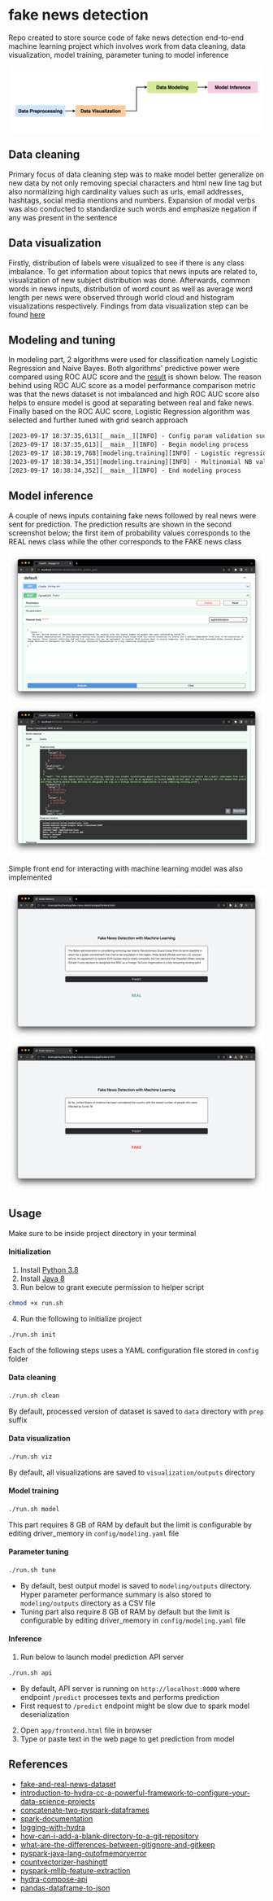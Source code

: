 # fake news detection

Repo created to store source code of fake news detection end-to-end machine learning project which involves work from data cleaning, data visualization, model training, parameter tuning to model inference

<p align="center">
<img width="800" alt="image" src="https://github.com/ppkgtmm/fake-news-detection/blob/main/images/diagram.png?raw=true"> 
</p>

## Data cleaning
Primary focus of data cleaning step was to make model better generalize on new data by not only removing special characters and html new line tag but also normalizing high cardinality values such as urls, email addresses, hashtags, social media mentions and numbers. Expansion of modal verbs was also conducted to standardize such words and emphasize negation if any was present in the sentence

## Data visualization
Firstly, distribution of labels were visualized to see if there is any class imbalance. To get information about topics that news inputs are related to, visualization of new subject distribution was done. Afterwards, common words in news inputs, distribution of word count as well as average word length per news were observed through world cloud and histogram visualizations respectively. Findings from data visualization step can be found [here](https://github.com/ppkgtmm/fake-news-detection/blob/main/visualization/README.md)

## Modeling and tuning
In modeling part, 2 algorithms were used for classification namely Logistic Regression and Naive Bayes. Both algorithms' predictive power were compared using ROC AUC score and the [result](https://github.com/ppkgtmm/fake-news-detection/blob/main/outputs/2023-09-17/18-37-35/model.log) is shown below. The reason behind using ROC AUC score as a model performance comparison metric was that the news dataset is not imbalanced and high ROC AUC score also helps to ensure model is good at separating between real and fake news. Finally based on the ROC AUC score, Logistic Regression algorithm was selected and further tuned with grid search approach

```txt
[2023-09-17 18:37:35,613][__main__][INFO] - Config param validation successful
[2023-09-17 18:37:35,613][__main__][INFO] - Begin modeling process
[2023-09-17 18:38:19,768][modeling.training][INFO] - Logistic regression validation AUC score : 0.9840257205725704
[2023-09-17 18:38:34,351][modeling.training][INFO] - Multinomial NB validation AUC score : 0.945421586414332
[2023-09-17 18:38:34,352][__main__][INFO] - End modeling process
```

## Model inference
A couple of news inputs containing fake news followed by real news were sent for prediction. The prediction results are shown in the second screenshot below; the first item of probability values corresponds to the REAL news class while the other corresponds to the FAKE news class

![image](https://github.com/ppkgtmm/fake-news-detection/blob/main/images/api-input.png?raw=true)
![image](https://github.com/ppkgtmm/fake-news-detection/blob/main/images/api-output.png?raw=true)

Simple front end for interacting with machine learning model was also implemented

![image](https://github.com/ppkgtmm/fake-news-detection/blob/main/images/ui-real-news.png?raw=true)
![image](https://github.com/ppkgtmm/fake-news-detection/blob/main/images/ui-fake-news.png?raw=true)

## Usage

Make sure to be inside project directory in your terminal

#### Initialization
1. Install [Python 3.8](https://www.python.org/downloads/)
2. Install [Java 8](https://www.oracle.com/java/technologies/downloads/)
3. Run below to grant execute permission to helper script

```sh
chmod +x run.sh
```

4. Run the following to initialize project
```sh
./run.sh init
```

Each of the following steps uses a YAML configuration file stored in `config` folder

#### Data cleaning

```sh
./run.sh clean
```

By default, processed version of dataset is saved to `data` directory with `prep` suffix


#### Data visualization

```sh
./run.sh viz
```

By default, all visualizations are saved to `visualization/outputs` directory

#### Model training

```sh
./run.sh model
```

This part requires 8 GB of RAM by default but the limit is configurable by editing driver_memory in `config/modeling.yaml` file

#### Parameter tuning

```sh
./run.sh tune
```
- By default, best output model is saved to `modeling/outputs` directory. Hyper parameter performance summary is also stored to `modeling/outputs` directory as a CSV file
- Tuning part also require 8 GB of RAM by default but the limit is configurable by editing driver_memory in `config/modeling.yaml` file
  
#### Inference

1. Run below to launch model prediction API server
```sh
./run.sh api
```
- By default, API server is running on `http://localhost:8000` where endpoint `/predict` processes texts and performs prediction
- First request to `/predict` endpoint might be slow due to spark model deserialization

2. Open `app/frontend.html` file in browser
3. Type or paste text in the web page to get prediction from model

## References
- [fake-and-real-news-dataset](https://www.kaggle.com/datasets/clmentbisaillon/fake-and-real-news-dataset)
- [introduction-to-hydra-cc-a-powerful-framework-to-configure-your-data-science-projects](https://towardsdatascience.com/introduction-to-hydra-cc-a-powerful-framework-to-configure-your-data-science-projects-ed65713a53c6)
- [concatenate-two-pyspark-dataframes](https://stackoverflow.com/questions/37332434/concatenate-two-pyspark-dataframes)
- [spark-documentation](https://spark.apache.org/docs/3.1.1/)
- [logging-with-hydra](https://hydra.cc/docs/tutorials/basic/running_your_app/logging/)
- [how-can-i-add-a-blank-directory-to-a-git-repository](https://stackoverflow.com/questions/115983/how-can-i-add-a-blank-directory-to-a-git-repository)
- [what-are-the-differences-between-gitignore-and-gitkeep](https://stackoverflow.com/questions/7229885/what-are-the-differences-between-gitignore-and-gitkeep)
- [pyspark-java-lang-outofmemoryerror](https://stackoverflow.com/questions/32336915/pyspark-java-lang-outofmemoryerror-java-heap-space)
- [countvectorizer-hashingtf](https://towardsdatascience.com/countvectorizer-hashingtf-e66f169e2d4e)
- [pyspark-mllib-feature-extraction](https://spark.apache.org/docs/1.4.1/mllib-feature-extraction.html)
- [hydra-compose-api](https://hydra.cc/docs/advanced/compose_api/)
- [pandas-dataframe-to-json](https://pandas.pydata.org/docs/reference/api/pandas.DataFrame.to_json.html)
